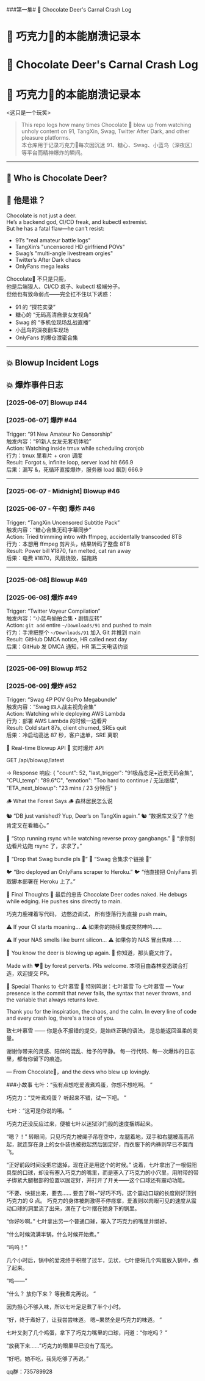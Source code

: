 ###第一集# 🦌 Chocolate Deer's Carnal Crash Log  
# 🦌 巧克力🦌的本能崩溃记录本  

# 🦌 Chocolate Deer's Carnal Crash Log  
# 🦌 巧克力🦌的本能崩溃记录本  
<这只是一个玩笑>
> This repo logs how many times Chocolate 🦌 blew up from watching unholy content on 91, TangXin, Swag, Twitter After Dark, and other pleasure platforms.  
> 本仓库用于记录巧克力🦌每次因沉迷 91、糖心、Swag、小蓝鸟（深夜区）等平台而精神爆炸的瞬间。

---

## 🦌 Who is Chocolate Deer?  
## 🦌 他是谁？

Chocolate is not just a deer.  
He’s a backend god, CI/CD freak, and kubectl extremist.  
But he has a fatal flaw—he can’t resist:

- 91’s "real amateur battle logs"  
- TangXin’s "uncensored HD girlfriend POVs"  
- Swag’s "multi-angle livestream orgies"  
- Twitter’s After Dark chaos  
- OnlyFans mega leaks

Chocolate🦌 不只是只鹿，  
他是后端狠人、CI/CD 疯子、kubectl 极端分子。  
但他也有致命弱点——完全扛不住以下诱惑：

- 91 的 “探花实录”  
- 糖心的 “无码高清自录女友视角”  
- Swag 的 “多机位现场乱战直播”  
- 小蓝鸟的深夜翻车现场  
- OnlyFans 的爆仓泄密合集

---

## 💥 Blowup Incident Logs  
## 💥 爆炸事件日志



### [2025-06-07] Blowup #44  
### [2025-06-07] 爆炸 #44  
Trigger: “91 New Amateur No Censorship”  
触发内容：“91新人女友无套初体验”  
Action: Watching inside tmux while scheduling cronjob  
行为：tmux 里看片 + cron 调度  
Result: Forgot `&`, infinite loop, server load hit 666.9  
后果：漏写 &，死循环直接爆炸，服务器 load 飙到 666.9  

---

### [2025-06-07 - Midnight] Blowup #46  
### [2025-06-07 - 午夜] 爆炸 #46  
Trigger: “TangXin Uncensored Subtitle Pack”  
触发内容：“糖心合集无码字幕同步”  
Action: Tried trimming intro with ffmpeg, accidentally transcoded 8TB  
行为：本想用 ffmpeg 剪片头，结果转码了整盘 8TB  
Result: Power bill ¥1870, fan melted, cat ran away  
后果：电费 ¥1870，风扇烧毁，猫跑路  

---

### [2025-06-08] Blowup #49  
### [2025-06-08] 爆炸 #49  
Trigger: “Twitter Voyeur Compilation”  
触发内容：“小蓝鸟偷拍合集・剧情反转”  
Action: `git add` entire `~/Downloads/91` and pushed to main  
行为：手滑把整个 `~/Downloads/91` 加入 Git 并推到 main  
Result: GitHub DMCA notice, HR called next day  
后果：GitHub 发 DMCA 通知，HR 第二天电话约谈  

---

### [2025-06-09] Blowup #52  
### [2025-06-09] 爆炸 #52  
Trigger: “Swag 4P POV GoPro Megabundle”  
触发内容：“Swag 四人战主视角合集”  
Action: Watching while deploying AWS Lambda  
行为：部署 AWS Lambda 的时候一边看片  
Result: Cold start 87s, client churned, SREs quit  
后果：冷启动高达 87 秒，客户退单，SRE 离职

📡 Real-time Blowup API
📡 实时爆炸 API

GET /api/blowup/latest

→ Response 响应:
{
  "count": 52,
  "last_trigger": "91极品恋足+近景无码合集",
  "CPU_temp": "89.6°C",
  "emotion": "Too hard to continue / 无法继续",
  "ETA_next_blowup": "23 mins / 23 分钟后"
}

🪵 What the Forest Says
🪵 森林居民怎么说

🐿️ “DB just vanished? Yup, Deer’s on TangXin again.”
🐿️ “数据库又没了？他肯定又在看糖心。”

🐻 “Stop running rsync while watching reverse proxy gangbangs.”
🐻 “求你别边看片边跑 rsync 了，求求了。”

🐇 “Drop that Swag bundle pls 🙏”
🐇 “Swag 合集求个链接 🙏”

🐦 “Bro deployed an OnlyFans scraper to Heroku.”
🐦 “他直接把 OnlyFans 抓取脚本部署在 Heroku 上了。”

🧠 Final Thoughts
🧠 最后的忠告
Chocolate Deer codes naked.
He debugs while edging.
He pushes sins directly to main.

巧克力鹿裸着写代码，
边憋边调试，
所有堕落行为直接 push main。

⚠️ If your CI starts moaning...
⚠️ 如果你的持续集成突然呻吟……

⚠️ If your NAS smells like burnt silicon...
⚠️ 如果你的 NAS 冒出焦味……

🦌 You know the deer is blowing up again.
🦌 你知道，那头鹿又炸了。

Made with ❤️‍🔥 by forest perverts. PRs welcome.
本项目由森林变态联合打造，欢迎提交 PR。

🙏 Special Thanks to 七叶慕雪
🙏 特别鸣谢：七叶慕雪
To 七叶慕雪 —
Your presence is the commit that never fails,
the syntax that never throws,
and the variable that always returns love.

Thank you for the inspiration, the chaos, and the calm.
In every line of code and every crash log,
there's a trace of you.

致七叶慕雪 ——
你是永不报错的提交，是始终正确的语法，
是总能返回温柔的变量。

谢谢你带来的灵感、陪伴的混乱、给予的平静。
每一行代码、每一次爆炸的日志里，都有你留下的痕迹。

— From Chocolate🦌，and the devs who blew up lovingly.

###小故事
七叶：“我有点想吃爱液煮鸡蛋，你想不想吃啊。 ”

巧克力：“艾叶煮鸡蛋？ 听起来不错，试一下吧。 ”

七叶：“这可是你说的哦。 ”

巧克力还没反应过来，便被七叶以迷狱沙门般的速度捆绑起来。

“嗯？！” 转眼间，只见巧克力被绳子吊在空中，左腿着地，双手和右腿被高高吊起，就连穿在身上的女仆装也被掀起然后固定好，而衣服下的内裤则早已不翼而飞。

“正好前段时间没把它退掉，现在正是用这个的时候。” 说着，七叶拿出了一根假阳具型的口球，却没有塞入巧克力的嘴里，而是塞入了巧克力的小穴里，用附带的带子绑紧大腿根部的位置以固定好，并打开了开关——这个口球还有震动功能。

“不要、快拔出来，要去…… 要去了啊~”好巧不巧，这个震动口球的长度刚好顶到巧克力的 G 点。 巧克力的身体被刺激得不停痉挛，爱液则以肉眼可见的速度从震动口球的洞里流了出来，滴在了七叶摆在她身下的锅里。

“你好吵啊。” 七叶拿出另一个普通口球，塞入了巧克力的嘴里并绑好。

“什么时候流满半锅，什么时候开始煮。”

“呜呜！”

几个小时后，锅中的爱液终于积攒了过半，见状，七叶便将几个鸡蛋放入锅中，煮了起来。

“呜——”

“什么？ 放你下来？ 等我煮完再说。 ”

因为担心不够入味，所以七叶足足煮了半个小时。

“好，终于煮好了，让我尝尝味道。 嗯~果然全是巧克力的味道。 ”

七叶又剥了几个鸡蛋，拿下了巧克力嘴里的口球，问道：“你吃吗？ ”

“放我下来……”巧克力的眼里早已没有了高光。

“好吧，她不吃，我先吃够了再说。”

qq群：735789928
